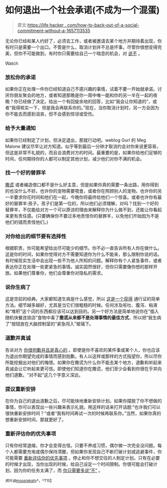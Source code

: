 # 如何退出一个社会承诺(不成为一个混蛋)

> 原文:[https://life hacker . com/how-to-back-out-of-a-social-commitment-without-a-1657113535](https://lifehacker.com/how-to-back-out-of-a-social-commitment-without-being-a-1657113535)

无论你已经和某人约好了，必须去工作，或者被邀请去某个地方并期待着出现，你有时只是需要一个出口。不管是什么，取消计划并不总是坏事。尽管你很想变得完美，但你不可能做到，有时你只需要给自己一个喘息的机会，对 [说不](https://lifehacker.com/how-people-pleasers-can-learn-to-say-no-more-often-1524324151) 。

Watch

### 放松你的承诺

如果你正在处理一件你已经知道自己不感兴趣的事情，试着不要一开始就承诺。讨厌你朋友聚会的地方，或者知道那晚是你一周中唯一能和你的另一半在一起的夜晚？你已经做了决定。给出一个有回旋余地的回答，比如“我会让你知道的”，或者“我得核实一下，但是我会再联系你的。”现在，当你取消计划时，另一方会因为你不能去而感到沮丧，但不会感到惊讶或受伤。

### 给予大量通知

如果你已经制定了计划，但决定退出，那就行动吧。weblog Gurl 的 Meg Malone 建议尽早让对方知道。似乎等到最后一分钟才取消约会对你来说更容易，但这是非常不礼貌的，而且会浪费对方的时间。最重要的是，如果你给他们足够的时间，任何期待你的人都可以制定其他计划，减少他们对你不满的机会。

### 找一个好的替罪羊

[撒谎](https://lifehacker.com/what-lying-actually-does-to-your-brain-and-body-every-d-5968613) 或者编造借口都不是什么好主意，但是如果你真的需要一条出路，用你得到的也没什么不好。也许你的宠物需要喂食，或者你在照顾别人的宠物。也许你的另一半要求你花时间和他们在一起，今晚你将最终给他们一个惊喜。或者也许你有最好的替罪羊:孩子。孩子们是第一位的，所以他们必须理解，对吗？找到一个好的替罪羊，不仅能给对方一个可以原谅的理由来解释你为什么做不到，还能让你看起来更有责任感。(只要确保你不要过多地责怪你的替罪羊，以免他们开始因为不是他们的错而责怪他们。)

### 对你给出的细节要有选择性

根据职责，你可能希望给出尽可能少的细节。你不必一直告诉所有人你在做什么。这是你的时间，如果你觉得对方不需要知道你为什么不能来，那么限制你说的话。有时候现实生活中会出现一些不为他人所知的问题。解释你有个人紧急事件，或者表达你正在处理一些更紧急的事情。诚实固然很好，但你只需要像你想的那样开放。如果他们尊重你，他们会尊重你对隐私的需求。

### 说你生病了

这是空前的经典。大家都知道生病是什么感觉，所以 [这是一个获得](https://lifehacker.com/how-to-call-in-sick-without-looking-like-youre-faking-i-5355789) 通行证的简单方法。细节越多越好，尤其是当它们很粗糙的时候。任何涉及呕吐、腹泻、粘液和“堆积”这个词的东西都应该可以达到目的。另一个好方法是简单地说你在“插入随机快餐连锁店”食物中毒了**撒谎从来都不是处理事情的最佳方式**，所以把“我生病了”按钮放在大脑控制室的“紧急闯入”玻璃下。

### 道歉并真诚

告诉对方 [你很抱歉并且是真心的](https://lifehacker.com/how-to-flake-out-on-someone-gracefully-5919163) 。即使是你不喜欢的某件事或某个人，你也应该为退出你期望完成的事情而感到抱歉。有人以这样或那样的方式指望你，所以尽你所能挖掘出对他们的悔恨。如果你在撒谎为什么你不能去某个地方，道歉和听起来真诚会让它听起来更可信。即使他们知道你在撒谎，他们至少会看到你很在乎并向他们道歉。“对不起”这几个字意义深远。

### 提议重新安排

在你为自己的退出道歉之后，尽可能快地重新安排计划。如果你摆脱了你不想做的事情，你可以表现出一些兴趣来表示礼貌。用这样的话来打开话题:“也许我们可以很快重新安排时间？”或者“我有时间再试一次的时候再联系你。”当然，如果你真的想重新安排时间，那就更好了。

### 重新评估你的优先事项

只有你经常退缩，你才会变得古怪。只要不养成习惯，偶尔做一次完全没问题。每个人都需要充电或偶尔保持清醒，但如果你发现自己不断打破计划或逃避事件，你可能需要 [重新评估你的优先事项](https://lifehacker.com/how-can-i-gracefully-back-out-of-an-obligation-1244911388) 。停止和你不想交往的人制定计划。只有在必要的时候才出现，当你出现的时候，给自己设定一个时间限制。你很可能会打破计划，因为你的任务太满了，而 [你只需要多说“不”](http://lifehacker.com/how-to-say-no-to-anyone-even-a-good-friend-1635291849) 。

<small>*照片由*</small>[<small>*mssarakally*</small>](https://www.flickr.com/photos/mssarakelly/9492126523)<small>*。*T15】</small>